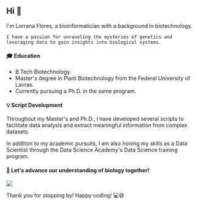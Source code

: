 ## Hi 👋

I'm Lorrana Flores, a bioinformatician with a background in biotechnology.

`I have a passion for unraveling the mysteries of genetics and leveraging data to gain insights into biological systems.`

#### 🎓 Education
- B.Tech Biotechnology.
- Master's degree in Plant Biotechnology from the Federal University of Lavras.
- Currently pursuing a Ph.D. in the same program.

#### 💡 Script Development

Throughout my Master's and Ph.D., I have developed several scripts to facilitate data analysis and extract meaningful information from complex datasets. 

In addition to my academic pursuits, I am also honing my skills as a Data Scientist through the Data Science Academy's Data Science training program.

#### 🌟 Let's advance our understanding of biology together! 

[<img src="https://img.shields.io/badge/linkedin-%230077B5.svg?&style=for-the-badge&logo=linkedin&logoColor=white" />](https://www.linkedin.com/in/lorranaflores/)

Thank you for stopping by! Happy coding! 💻😄

